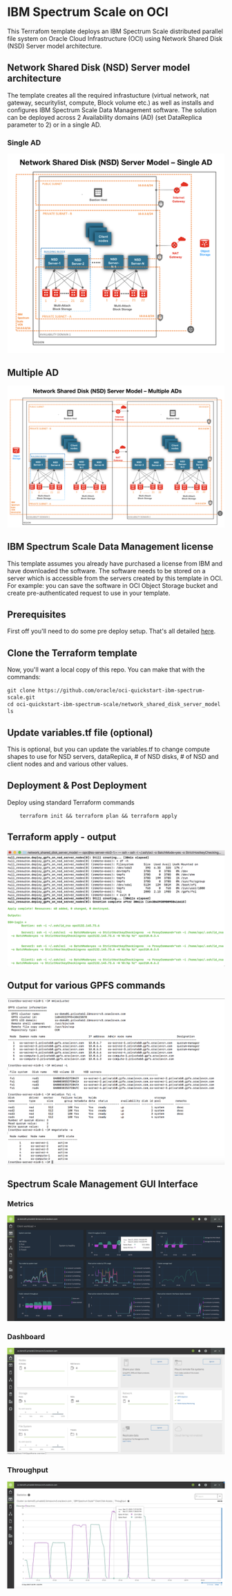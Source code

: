 # IBM Spectrum Scale on OCI
This Terrrafom template deploys an IBM Spectrum Scale distributed parallel file system on Oracle Cloud Infrastructure (OCI) using Network Shared Disk (NSD) Server model architecture.


## Network Shared Disk (NSD) Server model architecture
The template creates all the required infrastucture (virtual network, nat gateway, securitylist, compute, Block volume etc.) as well as installs and configures IBM Spectrum Scale Data Management software.  The solution can be deployed across 2 Availability domains (AD) (set DataReplica parameter to 2) or in a single AD. 

### Single AD 
![](../images/network_shared_disk_server_model/01-single-AD-architecture.png)

## Multiple AD
![](../images/network_shared_disk_server_model/01-two-AD-architecture.png)

## IBM Spectrum Scale Data Management license 
This template assumes you already have purchased a license from IBM and have downloaded the software.  The software needs to be stored on a server which is accessible from the servers created by this template in OCI.  For example: you can save the software in OCI Object Storage bucket and create pre-authenticated request to use in your template.  



## Prerequisites
First off you'll need to do some pre deploy setup.  That's all detailed [here](https://github.com/oracle/oci-quickstart-prerequisites).


## Clone the Terraform template
Now, you'll want a local copy of this repo.  You can make that with the commands:

    git clone https://github.com/oracle/oci-quickstart-ibm-spectrum-scale.git
    cd oci-quickstart-ibm-spectrum-scale/network_shared_disk_server_model
    ls



## Update variables.tf file (optional)
This is optional, but you can update the variables.tf to change compute shapes to use for NSD servers, dataReplica, # of NSD disks, # of NSD and client nodes and and various other values. 


## Deployment & Post Deployment

Deploy using standard Terraform commands

        terraform init && terraform plan && terraform apply


## Terraform apply - output 

![](../images/network_shared_disk_server_model/02-tf-apply.png)

## Output for various GPFS commands

![](../images/network_shared_disk_server_model/03-mm-commands.png)

## Spectrum Scale Management GUI Interface

### Metrics
![](../images/network_shared_disk_server_model/04-gui-charts.png)

### Dashboard
![](../images/network_shared_disk_server_model/05-gui-dashboard.png)

### Throughput
![](../images/network_shared_disk_server_model/06-gui-throughput.png)


